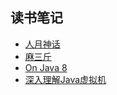 ## 读书笔记

* [人月神话](../docs/the-mythical-man-month.md)
* [麻三斤](../docs/art-of-unix-programming.md)
* [On Java 8](../docs/onjava8.md)
* [深入理解Java虚拟机](../docs/jvm.md)
